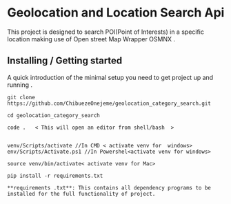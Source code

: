 
# Geolocation and Location Search Api


This project is designed to search POI(Point of Interests) in a specific location making use of Open street Map Wrapper OSMNX .

## Installing / Getting started

A quick introduction of the minimal setup you need to get project up and running .

```shell
git clone https://github.com/ChibuezeOnejeme/geolocation_category_search.git

cd geolocation_category_search

code .   < This will open an editor from shell/bash  >


venv/Scripts/activate //In CMD < activate venv for  windows>
env/Scripts/Activate.ps1 //In Powershel<activate venv for windows>

source venv/bin/activate< activate venv for Mac>

pip install -r requirements.txt

**requirements .txt**: This contains all dependency programs to be installed for the full functionality of project.

